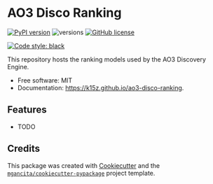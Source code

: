 # AO3 Disco Ranking


[![PyPI version](https://badge.fury.io/py/ao3-disco-ranking.svg)](https://badge.fury.io/py/ao3-disco-ranking)
![versions](https://img.shields.io/pypi/pyversions/ao3-disco-ranking.svg)
[![GitHub license](https://img.shields.io/github/license/mgancita/ao3-disco-ranking.svg)](https://github.com/k15z/ao3-disco-ranking/blob/main/LICENSE)


[![Code style: black](https://img.shields.io/badge/code%20style-black-000000.svg)](https://github.com/psf/black)


This repository hosts the ranking models used by the AO3 Discovery Engine.


- Free software: MIT
- Documentation: https://k15z.github.io/ao3-disco-ranking.


## Features

* TODO

## Credits

This package was created with [Cookiecutter](https://github.com/audreyr/cookiecutter) and the [`mgancita/cookiecutter-pypackage`](https://mgancita.github.io/cookiecutter-pypackage/) project template.
